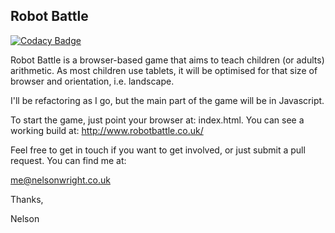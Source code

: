 ## Robot Battle

[![Codacy Badge](https://api.codacy.com/project/badge/Grade/54710dfdecb7410fbdfd07afb48d9bba)](https://www.codacy.com/app/me_116/robotBattle?utm_source=github.com&amp;utm_medium=referral&amp;utm_content=nelsonwright/robotBattle&amp;utm_campaign=Badge_Grade)

Robot Battle is a browser-based game that aims to teach children (or adults) arithmetic.  As most children use tablets, it will be optimised for that size of browser and orientation, i.e. landscape.

I'll be refactoring as I go, but the main part of the game will be in Javascript.

To start the game, just point your browser at: index.html.  You can see a working build at: http://www.robotbattle.co.uk/

Feel free to get in touch if you want to get involved, or just submit a pull request.  You can find me at:

me@nelsonwright.co.uk

Thanks,

Nelson
